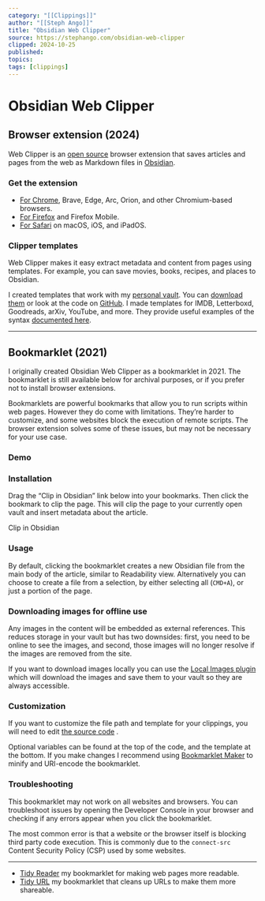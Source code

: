 ```yaml
---
category: "[[Clippings]]"
author: "[[Steph Ango]]"
title: "Obsidian Web Clipper"
source: https://stephango.com/obsidian-web-clipper
clipped: 2024-10-25
published: 
topics: 
tags: [clippings]
---
```

# Obsidian Web Clipper

## Browser extension (2024)

Web Clipper is an [open source](https://github.com/obsidianmd/obsidian-clipper) browser extension that saves articles and pages from the web as Markdown files in [Obsidian](https://stephango.com/obsidian).

### Get the extension

-   [For Chrome](https://chromewebstore.google.com/detail/obsidian-web-clipper/cnjifjpddelmedmihgijeibhnjfabmlf), Brave, Edge, Arc, Orion, and other Chromium-based browsers.
-   [For Firefox](https://addons.mozilla.org/en-US/firefox/addon/web-clipper-obsidian/) and Firefox Mobile.
-   [For Safari](https://apps.apple.com/us/app/obsidian-web-clipper/id6720708363) on macOS, iOS, and iPadOS.

### Clipper templates

Web Clipper makes it easy extract metadata and content from pages using templates. For example, you can save movies, books, recipes, and places to Obsidian.

I created templates that work with my [personal vault](https://stephango.com/vault). You can [download them](https://github.com/kepano/clipper-templates/archive/refs/heads/main.zip) or look at the code on [GitHub](https://github.com/kepano/clipper-templates). I made templates for IMDB, Letterboxd, Goodreads, arXiv, YouTube, and more. They provide useful examples of the syntax [documented here](https://github.com/obsidianmd/obsidian-clipper).

---

## Bookmarklet (2021)

I originally created Obsidian Web Clipper as a bookmarklet in 2021. The bookmarklet is still available below for archival purposes, or if you prefer not to install browser extensions.

Bookmarklets are powerful bookmarks that allow you to run scripts within web pages. However they do come with limitations. They’re harder to customize, and some websites block the execution of remote scripts. The browser extension solves some of these issues, but may not be necessary for your use case.

### Demo

### Installation

Drag the “Clip in Obsidian” link below into your bookmarks. Then click the bookmark to clip the page. This will clip the page to your currently open vault and insert metadata about the article.

Clip in Obsidian

### Usage

By default, clicking the bookmarklet creates a new Obsidian file from the main body of the article, similar to Readability view. Alternatively you can choose to create a file from a selection, by either selecting all (`CMD+A`), or just a portion of the page.

### Downloading images for offline use

Any images in the content will be embedded as external references. This reduces storage in your vault but has two downsides: first, you need to be online to see the images, and second, those images will no longer resolve if the images are removed from the site.

If you want to download images locally you can use the [Local Images plugin](https://github.com/aleksey-rezvov/obsidian-local-images) which will download the images and save them to your vault so they are always accessible.

### Customization

If you want to customize the file path and template for your clippings, you will need to edit [the source code](https://gist.github.com/kepano/90c05f162c37cf730abb8ff027987ca3) .

Optional variables can be found at the top of the code, and the template at the bottom. If you make changes I recommend using [Bookmarklet Maker](https://caiorss.github.io/bookmarklet-maker/) to minify and URI-encode the bookmarklet.

### Troubleshooting

This bookmarklet may not work on all websites and browsers. You can troubleshoot issues by opening the Developer Console in your browser and checking if any errors appear when you click the bookmarklet.

The most common error is that a website or the browser itself is blocking third party code execution. This is commonly due to the `connect-src` Content Security Policy (CSP) used by some websites.

---

-   [Tidy Reader](https://stephango.com/tidy) my bookmarklet for making web pages more readable.
-   [Tidy URL](https://stephango.com/tidyurl) my bookmarklet that cleans up URLs to make them more shareable.